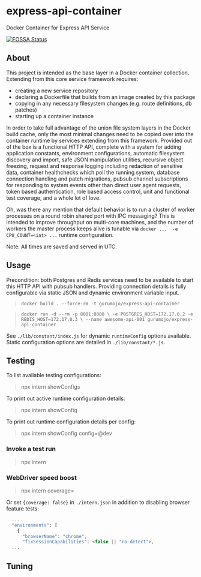 # express-api-container

Docker Container for Express API Service

[![FOSSA Status](https://app.fossa.io/api/projects/git%2Bgithub.com%2Fgurumojo%2Fexpress-api-container.svg?type=small)](https://app.fossa.io/projects/git%2Bgithub.com%2Fgurumojo%2Fexpress-api-container?ref=badge_small)


## About

This project is intended as the base layer in a Docker container collection.
Extending from this core service framework requires:

* creating a new service repository
* declaring a Dockerfile that builds from an image created by this package
* copying in any necessary filesystem changes (e.g. route definitions, db patches)
* starting up a container instance

In order to take full advantage of the union file system layers in the Docker
build cache, only the most minimal changes need to be copied over into the
container runtime by services extending from this framework. Provided out of
the box is a functional HTTP API, complete with a system for adding application
constants, environment configurations, automatic filesystem discovery and
import, safe JSON manipulation utilities, recursive object freezing, request
and response logging including redaction of sensitive data, container
healthchecks which poll the running system, database connection handling and
patch migrations, pubsub channel subscriptions for responding to system events
other than direct user agent requests, token based authentication, role based
access control, unit and functional test coverage, and a whole lot of love.

Oh, was there any mention that default behavior is to run a cluster of worker
processes on a round robin shared port with IPC messaging? This is intended
to improve throughput on multi-core machines, and the number of workers the
master process keeps alive is tunable via `docker ...  -e CPU_COUNT=<int> ...`
runtime configuration.

Note: All times are saved and served in UTC.


## Usage

Precondition: both Postgres and Redis services need to be available to start
this HTTP API with pubsub handlers. Providing connection details is fully
configurable via static JSON and dynamic environment variable input.

> `docker build . --force-rm -t gurumojo/express-api-container`

> `docker run -d --rm -p 8001:8000 \
	-e POSTGRES_HOST=172.17.0.2 -e REDIS_HOST=172.17.0.3 \
	--name awesome-api-001 gurumojo/express-api-container`

See `./lib/constant/index.js` for dynamic `runtimeConfig` options available.
Static configuration options are detailed in `./lib/constant/*.js`.
 


## Testing

To list available testing configurations:

> npx intern showConfigs


To print out active runtime configuration details:

> npx intern showConfig


To print out runtime configuration details per config:

> npx intern showConfig config=@dev


### Invoke a test run

> npx intern


### WebDriver speed boost

> npx intern coverage=

Or set `{coverage: false}` in `./intern.json` in addition to disabling browser
feature tests:
```javascript
  ...
  "environments": [
    {
      "browserName": "chrome",
      "fixSessionCapabilities": <false || "no-detect">,
  ...
```

 

## Tuning



